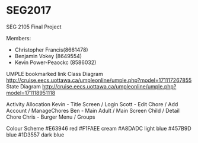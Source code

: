 # SEG2017
SEG 2105 Final Project

Members:
- Christopher Francis(8661478)
- Benjamin Vokey (8649554)
- Kevin Power-Peaockc (8586032)


UMPLE bookmarked link
Class Diagram
http://cruise.eecs.uottawa.ca/umpleonline/umple.php?model=171117267855
State Diagram
http://cruise.eecs.uottawa.ca/umpleonline/umple.php?model=171118951118

Activity Allocation
Kevin - Title Screen / Login 
Scott - Edit Chore / Add Account / ManageChores
Ben - Main Adult / Main Screen Child / Detail Chore
Chris - Burger Menu / Groups

Colour Scheme
#E63946 red
#F1FAEE cream
#A8DADC light blue
#457B9D blue
#1D3557 dark blue
